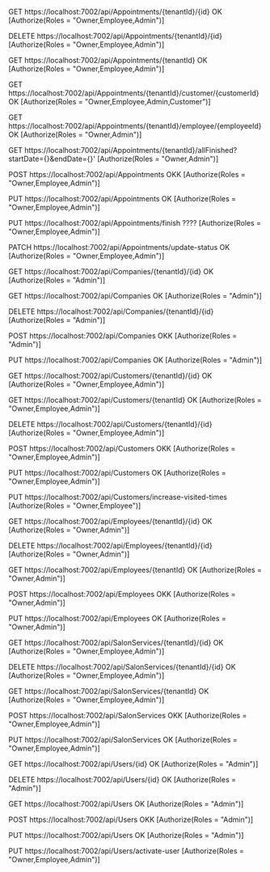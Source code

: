 GET https://localhost:7002/api/Appointments/{tenantId}/{id} OK [Authorize(Roles = "Owner,Employee,Admin")]

DELETE https://localhost:7002/api/Appointments/{tenantId}/{id} [Authorize(Roles = "Owner,Employee,Admin")]

GET https://localhost:7002/api/Appointments/{tenantId} OK [Authorize(Roles = "Owner,Employee,Admin")]

GET https://localhost:7002/api/Appointments/{tenantId}/customer/{customerId} OK [Authorize(Roles = "Owner,Employee,Admin,Customer")]

GET https://localhost:7002/api/Appointments/{tenantId}/employee/{employeeId} OK [Authorize(Roles = "Owner,Admin")]

GET https://localhost:7002/api/Appointments/{tenantId}/allFinished?startDate={}&endDate={}' [Authorize(Roles = "Owner,Admin")]

POST https://localhost:7002/api/Appointments OKK  [Authorize(Roles = "Owner,Employee,Admin")]

PUT https://localhost:7002/api/Appointments OK [Authorize(Roles = "Owner,Employee,Admin")]

PUT https://localhost:7002/api/Appointments/finish ???? [Authorize(Roles = "Owner,Employee,Admin")]

PATCH https://localhost:7002/api/Appointments/update-status OK  [Authorize(Roles = "Owner,Employee,Admin")]



GET https://localhost:7002/api/Companies/{tenantId}/{id} OK [Authorize(Roles = "Admin")]

GET https://localhost:7002/api/Companies OK [Authorize(Roles = "Admin")]

DELETE https://localhost:7002/api/Companies/{tenantId}/{id} [Authorize(Roles = "Admin")]

POST https://localhost:7002/api/Companies OKK [Authorize(Roles = "Admin")]

PUT https://localhost:7002/api/Companies OK [Authorize(Roles = "Admin")]


GET https://localhost:7002/api/Customers/{tenantId}/{id} OK [Authorize(Roles = "Owner,Employee,Admin")]

GET https://localhost:7002/api/Customers/{tenantId} OK [Authorize(Roles = "Owner,Employee,Admin")]

DELETE https://localhost:7002/api/Customers/{tenantId}/{id} [Authorize(Roles = "Owner,Employee,Admin")]

POST https://localhost:7002/api/Customers OKK [Authorize(Roles = "Owner,Employee,Admin")]

PUT https://localhost:7002/api/Customers OK [Authorize(Roles = "Owner,Employee,Admin")]

PUT https://localhost:7002/api/Customers/increase-visited-times [Authorize(Roles = "Owner,Employee")]


GET https://localhost:7002/api/Employees/{tenantId}/{id} OK [Authorize(Roles = "Owner,Admin")]

DELETE https://localhost:7002/api/Employees/{tenantId}/{id} [Authorize(Roles = "Owner,Admin")]

GET https://localhost:7002/api/Employees/{tenantId} OK [Authorize(Roles = "Owner,Admin")]
 
POST https://localhost:7002/api/Employees OKK [Authorize(Roles = "Owner,Admin")]

PUT https://localhost:7002/api/Employees OK [Authorize(Roles = "Owner,Admin")]


GET https://localhost:7002/api/SalonServices/{tenantId}/{id} OK [Authorize(Roles = "Owner,Employee,Admin")]

DELETE https://localhost:7002/api/SalonServices/{tenantId}/{id} OK [Authorize(Roles = "Owner,Employee,Admin")]

GET https://localhost:7002/api/SalonServices/{tenantId} OK [Authorize(Roles = "Owner,Employee,Admin")]
 
POST https://localhost:7002/api/SalonServices OKK [Authorize(Roles = "Owner,Employee,Admin")]

PUT https://localhost:7002/api/SalonServices OK [Authorize(Roles = "Owner,Employee,Admin")]


GET https://localhost:7002/api/Users/{id} OK [Authorize(Roles = "Admin")]

DELETE https://localhost:7002/api/Users/{id}  OK [Authorize(Roles = "Admin")]

GET https://localhost:7002/api/Users OK [Authorize(Roles = "Admin")]

POST https://localhost:7002/api/Users OKK [Authorize(Roles = "Admin")]

PUT https://localhost:7002/api/Users OK [Authorize(Roles = "Admin")]

PUT https://localhost:7002/api/Users/activate-user [Authorize(Roles = "Owner,Employee,Admin")]